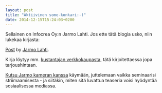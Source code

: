 ```yaml
---
layout: post
title: "Aktiivinen some-konkari:-)"
date: 2014-12-15T15:24:03+0200
---
```


Sellainen on Infocrea Oy:n Jarmo Lahti. Jos ette tätä blogia usko, niin lukekaa kirjasta: 

<div id="fb-root"></div> <script>(function(d, s, id) { var js, fjs = d.getElementsByTagName(s)[0]; if (d.getElementById(id)) return; js = d.createElement(s); js.id = id; js.src = "//connect.facebook.net/en_US/all.js#xfbml=1"; fjs.parentNode.insertBefore(js, fjs); }(document, 'script', 'facebook-jssdk'));</script>
<div class="fb-post" data-href="https://www.facebook.com/jarmo.lahti/posts/10152558814387963" data-width="750"><div class="fb-xfbml-parse-ignore"><a href="https://www.facebook.com/jarmo.lahti/posts/10152558814387963">Post</a> by <a href="https://www.facebook.com/jarmo.lahti">Jarmo Lahti</a>.</div></div><!--more--> 

Kirja löytyy mm. [kustantajan verkkokaupasta](http://www.docendo.fi/sosiaalisen-median-kasikirja.html), tätä kirjoitettaessa jopa tarjoushintaan.

[Kutsu Jarmo kameran kanssa](/blogi/2014/12/videoterveiset-seminaarisi-yleisolle/) käymään, juttelemaan vaikka seminaarisi striimaamisesta - ja siitäkin, miten sitä luvattua teaseria voisi hyödyntää sosiaalisessa mediassa. 


